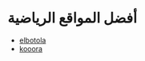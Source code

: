 # أفضل المواقع الرياضية

- [elbotola](http://www.elbotola.com/)
- [kooora ](http://www.kooora.com/)
